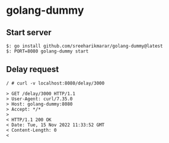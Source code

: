 # golang-dummy

## Start server

```
$: go install github.com/sreeharikmarar/golang-dummy@latest
$: PORT=8080 golang-dummy start
```

## Delay request

```
/ # curl -v localhost:8080/delay/3000

> GET /delay/3000 HTTP/1.1
> User-Agent: curl/7.35.0
> Host: golang-dummy:8080
> Accept: */*
>
< HTTP/1.1 200 OK
< Date: Tue, 15 Nov 2022 11:33:52 GMT
< Content-Length: 0
<
```
